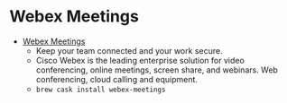 # Webex Meetings
- [Webex Meetings](https://www.webex.com/)
  -  Keep your team connected and your work secure.
  - Cisco Webex is the leading enterprise solution for video conferencing, online meetings, screen share, and webinars. Web conferencing, cloud calling and equipment.
  - `brew cask install webex-meetings`
